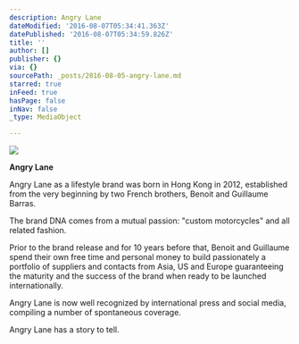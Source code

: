 ```yaml
---
description: Angry Lane
dateModified: '2016-08-07T05:34:41.363Z'
datePublished: '2016-08-07T05:34:59.826Z'
title: ''
author: []
publisher: {}
via: {}
sourcePath: _posts/2016-08-05-angry-lane.md
starred: true
inFeed: true
hasPage: false
inNav: false
_type: MediaObject

---
```

![](https://the-grid-user-content.s3-us-west-2.amazonaws.com/60299286-bef9-4743-8e5c-82c44043742f.jpg)

**Angry Lane**

Angry Lane as a lifestyle brand was born in Hong Kong in 2012, established from the very beginning by two French brothers, Benoit and Guillaume Barras.

The brand DNA comes from a mutual passion: "custom motorcycles" and all related fashion.

Prior to the brand release and for 10 years before that, Benoit and Guillaume spend their own free time and personal money to build passionately a portfolio of suppliers and contacts from Asia, US and Europe guaranteeing the maturity and the success of the brand when ready to be launched internationally.

Angry Lane is now well recognized by international press and social media, compiling a number of spontaneous coverage.

Angry Lane has a story to tell.